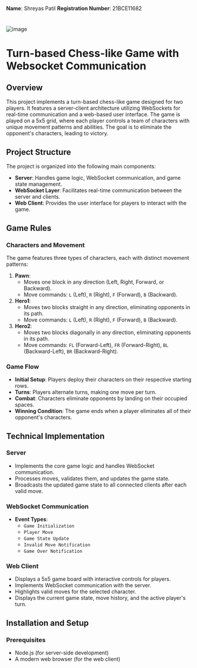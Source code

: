 #
**Name**: Shreyas Patil 
**Registration Number**: 21BCE11682

#

![image](https://github.com/user-attachments/assets/753dfffc-a5b2-4e26-8524-bf94e4aa13c6)


# Turn-based Chess-like Game with Websocket Communication

## Overview
This project implements a turn-based chess-like game designed for two players. It features a server-client architecture utilizing WebSockets for real-time communication and a web-based user interface. The game is played on a 5x5 grid, where each player controls a team of characters with unique movement patterns and abilities. The goal is to eliminate the opponent's characters, leading to victory.

## Project Structure
The project is organized into the following main components:

- **Server**: Handles game logic, WebSocket communication, and game state management.
- **WebSocket Layer**: Facilitates real-time communication between the server and clients.
- **Web Client**: Provides the user interface for players to interact with the game.

## Game Rules
### Characters and Movement
The game features three types of characters, each with distinct movement patterns:
1. **Pawn**:
   - Moves one block in any direction (Left, Right, Forward, or Backward).
   - Move commands: `L` (Left), `R` (Right), `F` (Forward), `B` (Backward).
2. **Hero1**:
   - Moves two blocks straight in any direction, eliminating opponents in its path.
   - Move commands: `L` (Left), `R` (Right), `F` (Forward), `B` (Backward).
3. **Hero2**:
   - Moves two blocks diagonally in any direction, eliminating opponents in its path.
   - Move commands: `FL` (Forward-Left), `FR` (Forward-Right), `BL` (Backward-Left), `BR` (Backward-Right).

### Game Flow
- **Initial Setup**: Players deploy their characters on their respective starting rows.
- **Turns**: Players alternate turns, making one move per turn.
- **Combat**: Characters eliminate opponents by landing on their occupied spaces.
- **Winning Condition**: The game ends when a player eliminates all of their opponent's characters.

## Technical Implementation
### Server
- Implements the core game logic and handles WebSocket communication.
- Processes moves, validates them, and updates the game state.
- Broadcasts the updated game state to all connected clients after each valid move.

### WebSocket Communication
- **Event Types**:
  - `Game Initialization`
  - `Player Move`
  - `Game State Update`
  - `Invalid Move Notification`
  - `Game Over Notification`

### Web Client
- Displays a 5x5 game board with interactive controls for players.
- Implements WebSocket communication with the server.
- Highlights valid moves for the selected character.
- Displays the current game state, move history, and the active player's turn.

## Installation and Setup
### Prerequisites
- Node.js (for server-side development)
- A modern web browser (for the web client)
